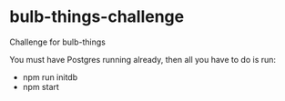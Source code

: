 # bulb-things-challenge
Challenge for bulb-things

You must have Postgres running already, 
then all you have to do is run:
- npm run initdb
- npm start
